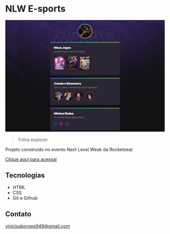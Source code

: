 # NLW E-sports 

![preview](./.github/preview.png)

>Trilha explorer

Projeto construido no evento Next Level Weak da Rocketseat


[Clique aqui para acessar](https://reversaaa.github.io/nlw/)

## Tecnologias

- HTML
- CSS
- Git e Github

## Contato

viniciusborges949@gmail.com

